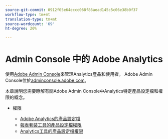 ```yaml
---
source-git-commit: 0912f05e64eccc068f86aead145c5c06e38b0f37
workflow-type: tm+mt
translation-type: tm+mt
source-wordcount: '69'
ht-degree: 20%

---
```

# Admin Console 中的 Adobe Analytics

使用[Adobe Admin Console](https://helpx.adobe.com/tw/enterprise/using/admin-console.html)來管理Analytics產品和使用者。 Adobe Admin Console位於[adminconsole.adobe.com](https://adminconsole.adobe.com/)。

本章說明您需要瞭解有關Adobe Admin Console中Analytics特定產品設定檔和權限的概念。

* 權限

   * [Adobe Analytics的產品設定檔](/help/admin/admin-console/permissions/product-profile.md)
   * [報表套裝工具的產品設定檔權限](/help/admin/admin-console/permissions/report-suite-tools.md)
   * [Analytics工具的產品設定檔權限](/help/admin/admin-console/permissions/analytics-tools.md)
